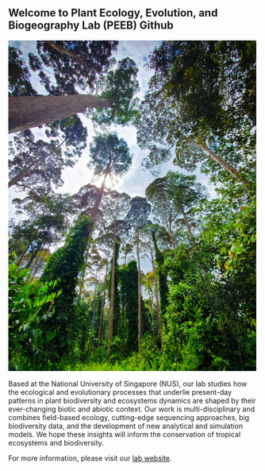 ## Welcome to Plant Ecology, Evolution, and Biogeography Lab (PEEB) Github
<img src="https://github.com/peeb-lab-nus/.github/blob/main/profile/2020-02-04%2014.01.07-post.jpg" width="500">

Based at the National University of Singapore (NUS), our lab studies how the ecological and evolutionary processes that underlie present-day patterns in plant biodiversity and ecosystems dynamics are shaped by their ever-changing biotic and abiotic context. Our work is multi-disciplinary and combines field-based ecology, cutting-edge sequencing approaches, big biodiversity data, and the development of new analytical and simulation models. We hope these insights will inform the conservation of tropical ecosystems and biodiversity. 

For more information, please visit our [lab website](https://peeb-lab-nus.com).
